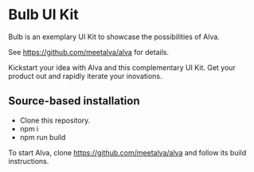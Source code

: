 # Bulb UI Kit

Bulb is an exemplary UI Kit to showcase the possibilities of Alva.

See https://github.com/meetalva/alva for details.

Kickstart your idea with Alva and this complementary UI Kit. Get your product out and rapidly iterate your inovations.

## Source-based installation ##

* Clone this repository.
* npm i
* npm run build

To start Alva, clone https://github.com/meetalva/alva and follow its build instructions.
